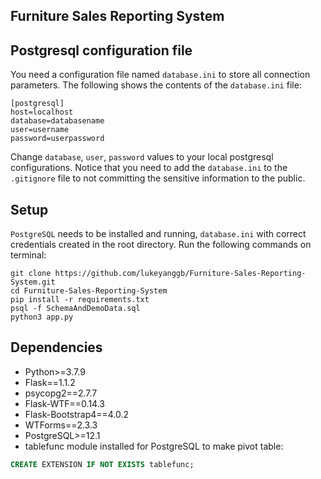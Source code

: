 ## Furniture Sales Reporting System

## Postgresql configuration file
You need a configuration file named `database.ini` to store all connection parameters.
The following shows the contents of the `database.ini` file:
```
[postgresql]
host=localhost
database=databasename
user=username
password=userpassword
```

Change `database`, `user`, `password` values to your local postgresql configurations. Notice that you need to add the `database.ini` to the `.gitignore` file to not committing the sensitive information to the public.

## Setup
`PostgreSQL` needs to be installed and running, `database.ini` with correct credentials created in the root directory.
Run the following commands on terminal:
```
git clone https://github.com/lukeyanggb/Furniture-Sales-Reporting-System.git
cd Furniture-Sales-Reporting-System
pip install -r requirements.txt
psql -f SchemaAndDemoData.sql
python3 app.py
```

## Dependencies
* Python>=3.7.9
* Flask==1.1.2
* psycopg2==2.7.7
* Flask-WTF==0.14.3
* Flask-Bootstrap4==4.0.2
* WTForms==2.3.3
* PostgreSQL>=12.1
* tablefunc module installed for PostgreSQL to make pivot table:
```sql
CREATE EXTENSION IF NOT EXISTS tablefunc;
```